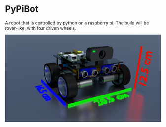 # PyPiBot

A robot that is controlled by python on a raspberry pi.
The build will be rover-like, with four driven wheels.

![PyPiBot](0001.png)
